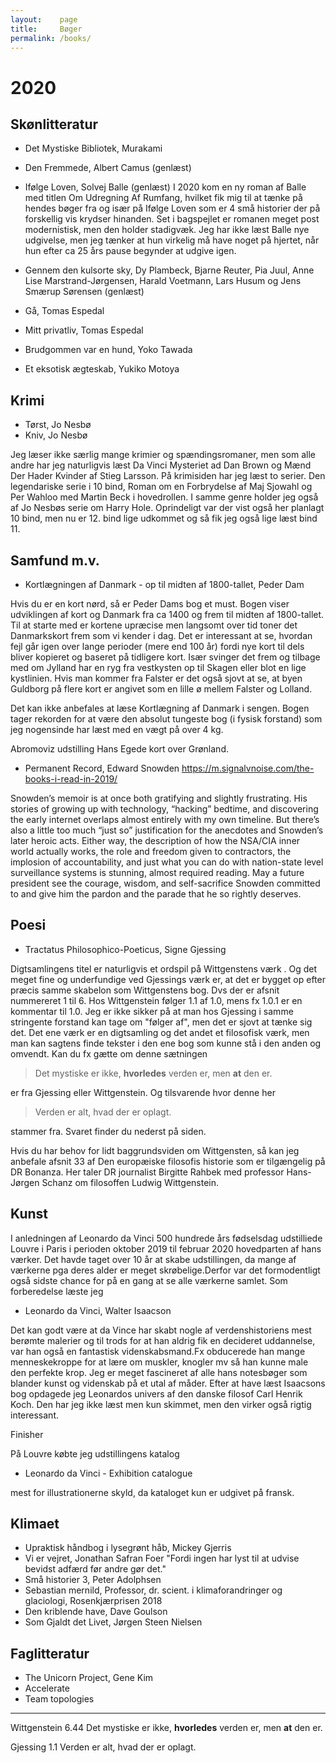```yaml
---
layout:    page
title:     Bøger
permalink: /books/
---
```


# 2020

## Skønlitteratur
* Det Mystiske Bibliotek, Murakami

* Den Fremmede, Albert Camus (genlæst)

* Ifølge Loven, Solvej Balle (genlæst)
I 2020 kom en ny roman af Balle med titlen Om Udregning Af Rumfang, hvilket fik mig til at tænke på hendes bøger fra  og især på Ifølge Loven som er 4 små historier der på forskellig vis krydser hinanden. Set i bagspejlet er romanen meget post modernistisk, men den holder stadigvæk. Jeg har ikke læst Balle nye udgivelse, men jeg tænker at hun virkelig må have noget på hjertet, når hun efter ca 25 års pause begynder at udgive igen.

* Gennem den kulsorte sky, Dy Plambeck, Bjarne Reuter, Pia Juul, Anne Lise Marstrand-Jørgensen, Harald Voetmann, Lars Husum og Jens Smærup Sørensen (genlæst)

* Gå, Tomas Espedal
* Mitt privatliv, Tomas Espedal

* Brudgommen var en hund, Yoko Tawada
* Et eksotisk ægteskab, Yukiko Motoya

## Krimi
* Tørst, Jo Nesbø
* Kniv, Jo Nesbø

Jeg læser ikke særlig mange krimier og spændingsromaner, men som alle andre har jeg naturligvis læst Da Vinci Mysteriet ad Dan Brown og  Mænd Der Hader Kvinder af Stieg Larsson. På krimisiden har jeg læst to serier. Den legendariske serie i 10 bind, Roman om en Forbrydelse af Maj Sjowahl og Per Wahloo med Martin Beck i hovedrollen. I samme genre holder jeg også af Jo Nesbøs serie om Harry Hole. Oprindeligt var der vist også her planlagt 10 bind, men nu er 12. bind lige udkommet og så fik jeg også lige læst bind 11.

## Samfund m.v.
* Kortlægningen af Danmark - op til midten af 1800-tallet, Peder Dam

Hvis du er en kort nørd, så er Peder Dams bog et must. Bogen viser udviklingen af kort og Danmark fra ca 1400 og frem til midten af 1800-tallet. Til at starte med er kortene upræcise men langsomt over tid toner det Danmarkskort frem som vi kender i dag. Det er interessant at se, hvordan fejl går igen over lange perioder (mere end 100 år) fordi nye kort til dels bliver kopieret og baseret på tidligere kort. Især svinger det frem og tilbage med om Jylland har en ryg fra vestkysten op til Skagen eller blot en lige kystlinien. Hvis man kommer fra Falster er det også sjovt at se, at byen Guldborg på flere kort er angivet som en lille ø mellem Falster og Lolland. 

Det kan ikke anbefales at læse Kortlægning af Danmark i sengen. Bogen tager rekorden for at være den absolut tungeste bog (i fysisk forstand) som jeg nogensinde har læst med en vægt på over 4 kg.

Abromoviz udstilling Hans Egede kort over Grønland.

* Permanent Record, Edward Snowden
https://m.signalvnoise.com/the-books-i-read-in-2019/

Snowden’s memoir is at once both gratifying and slightly frustrating. His stories of growing up with technology, “hacking” bedtime, and discovering the early internet overlaps almost entirely with my own timeline. But there’s also a little too much “just so” justification for the anecdotes and Snowden’s later heroic acts. Either way, the description of how the NSA/CIA inner world actually works, the role and freedom given to contractors, the implosion of accountability, and just what you can do with nation-state level surveillance systems is stunning, almost required reading. May a future president see the courage, wisdom, and self-sacrifice Snowden committed to and give him the pardon and the parade that he so rightly deserves.

## Poesi

* Tractatus Philosophico-Poeticus, Signe Gjessing

Digtsamlingens titel er naturligvis et ordspil på Wittgenstens værk . Og det meget fine og underfundige ved Gjessings værk er, at det er bygget op efter præcis samme skabelon som Wittgenstens bog. Dvs der er  afsnit nummereret 1 til 6. Hos Wittgenstein følger 1.1 af 1.0, mens fx 1.0.1 er en kommentar til 1.0. Jeg er ikke sikker på at man hos Gjessing i samme stringente forstand kan tage om "følger af", men det er sjovt at tænke sig det. Det ene værk er en digtsamling og det andet et filosofisk værk, men man kan sagtens finde tekster i den ene bog som kunne stå i den anden og omvendt. Kan du fx gætte om denne sætningen 

> Det mystiske er ikke, __hvorledes__ verden er, men __at__ den er.

er fra Gjessing eller Wittgenstein. Og tilsvarende hvor denne her 

> Verden er alt, hvad der er oplagt.

stammer fra. Svaret finder du nederst på siden.

Hvis du har behov for lidt baggrundsviden om Wittgensten, så kan jeg anbefale afsnit 33 af Den europæiske filosofis historie som er tilgængelig på DR Bonanza. Her taler DR journalist Birgitte Rahbek med professor Hans-Jørgen Schanz om filosoffen Ludwig Wittgenstein.

## Kunst
I anledningen af Leonardo da Vinci 500 hundrede års fødselsdag udstilliede Louvre i Paris  i perioden oktober 2019 til februar 2020 hovedparten af hans værker. Det havde taget over 10 år at skabe udstillingen, da mange af værkerne pga deres alder er meget skrøbelige.Derfor var det formodentligt også sidste chance for på en gang at se alle værkerne samlet. Som forberedelse læste jeg 

* Leonardo da Vinci, Walter Isaacson

Det kan godt være at da Vince har skabt nogle af verdenshistoriens mest berømte malerier og til trods for at han aldrig fik en decideret uddannelse, var han også en fantastisk videnskabsmand.Fx obducerede han mange menneskekroppe for at lære om muskler, knogler mv så han kunne male den perfekte krop. Jeg er meget fascineret af alle hans notesbøger som blander kunst og videnskab på et utal af måder. Efter at have læst Isaacsons bog opdagede jeg Leonardos univers af den danske filosof Carl Henrik Koch. Den har jeg ikke læst men kun skimmet, men den virker også rigtig interessant.

Finisher

På Louvre købte jeg udstillingens katalog

* Leonardo da Vinci - Exhibition catalogue

mest for illustrationerne skyld, da kataloget kun er udgivet på fransk.

## Klimaet
* Upraktisk håndbog i lysegrønt håb, Mickey Gjerris
* Vi er vejret, Jonathan Safran Foer
"Fordi ingen har lyst til at udvise bevidst adfærd før andre gør det."
* Små historier 3, Peter Adolphsen
* Sebastian mernild, Professor, dr. scient. i klimaforandringer og glaciologi, Rosenkjærprisen 2018
* Den kriblende have, Dave Goulson
* Som Gjaldt det Livet, Jørgen Steen Nielsen

## Faglitteratur	
* The Unicorn Project, Gene Kim
* Accelerate
* Team topologies

----

Wittgenstein
6.44 Det mystiske er ikke, __hvorledes__ verden er, men __at__ den er.

Gjessing
1.1 Verden er alt, hvad der er oplagt.

